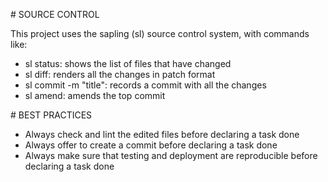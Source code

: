 # SOURCE CONTROL

This project uses the sapling (sl) source control system, with commands like:
- sl status: shows the list of files that have changed
- sl diff: renders all the changes in patch format
- sl commit -m "title": records a commit with all the changes
- sl amend: amends the top commit


# BEST PRACTICES

- Always check and lint the edited files before declaring a task done
- Always offer to create a commit before declaring a task done
- Always make sure that testing and deployment are reproducible before declaring a task done
